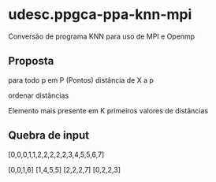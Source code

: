 # udesc.ppgca-ppa-knn-mpi

Conversão de programa KNN para uso de MPI e Openmp

## Proposta

para todo p em P (Pontos)
    distância de X a p

ordenar distâncias

Elemento mais presente em K primeiros valores de distâncias

## Quebra de input

[0,0,0,1,1,2,2,2,2,2,3,4,5,5,6,7]

[0,0,1,6]
[1,4,5,5]
[2,2,2,7]
[0,2,2,3]
